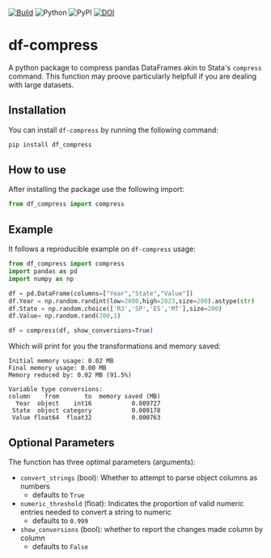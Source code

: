 [![Build](https://github.com/phchavesmaia/df-compress/actions/workflows/main.yaml/badge.svg)](https://github.com/phchavesmaia/df-compress/actions/workflows/main.yaml) 
![Python](https://img.shields.io/badge/python-3.13-blue.svg)
![PyPI](https://img.shields.io/pypi/v/df-compress?label=pypi%20package)
[![DOI](https://zenodo.org/badge/960013907.svg)](https://doi.org/10.5281/zenodo.15148480)

# df-compress
A python package to compress pandas DataFrames akin to Stata's `compress` command. This function may proove particularly helpfull if you are dealing with large datasets.

## Installation
You can install `df-compress` by running the following command:
```python
pip install df_compress
```

## How to use
After installing the package use the following import: 
```python
from df_compress import compress
```

## Example
It follows a reproducible example on `df-compress` usage:
```python
from df_compress import compress
import pandas as pd
import numpy as np

df = pd.DataFrame(columns=["Year","State","Value"])
df.Year = np.random.randint(low=2000,high=2023,size=200).astype(str)
df.State = np.random.choice(['RJ','SP','ES','MT'],size=200)
df.Value= np.random.rand(200,1)

df = compress(df, show_conversions=True)
```
Which will print for you the transformations and memory saved:
```
Initial memory usage: 0.02 MB
Final memory usage: 0.00 MB
Memory reduced by: 0.02 MB (91.5%)

Variable type conversions:
column    from       to  memory saved (MB)
  Year  object    int16           0.009727
 State  object category           0.009178
 Value float64  float32           0.000763
```
## Optional Parameters
The function has three optimal parameters (arguments):
  - `convert_strings` (bool): Whether to attempt to parse object columns as numbers
    - defaults to `True`
  - `numeric_threshold` (float): Indicates the proportion of valid numeric entries needed to convert a string to numeric
    - defaults to `0.999`   
  - `show_conversions` (bool): whether to report the changes made column by column
    - defaults to `False`

